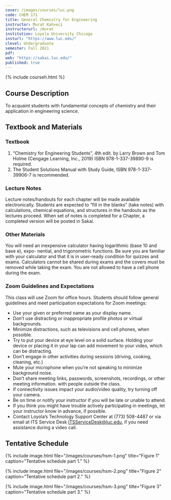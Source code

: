 ```yaml
---
cover: /images/courses/luc.png
code: CHEM 171
title: General Chemistry for Engineering
instructor: Murat Kahveci
instructorurl: /murat
institution: Loyola University Chicago
insturl: "https://www.luc.edu/"
clevel: Undergraduate
semester: Fall 2021
pdf:
web: "https://sakai.luc.edu/"
published: true
---
```

{% include courseh.html %}

## Course Description

To acquaint students with fundamental concepts of chemistry and their application in engineering science.

## Textbook and Materials

### Textbook

1. “Chemistry for Engineering Students”, 4th edit. by Larry Brown and Tom Holme (Cengage Learning, Inc., 2019) ISBN 978-1-337-39890-9 is required. 
2. The Student Solutions Manual with Study Guide, ISBN 978-1-337-39906-7 is recommended.

### Lecture Notes

Lecture notes/handouts for each chapter will be made available electronically. Students are expected to “fill in the blanks” (take notes) with calculations, chemical equations, and structures in the handouts as the lectures proceed. When set of notes is completed for a Chapter, a completed version will be posted in Sakai.

### Other Materials

You will need an inexpensive calculator having logarithmic (base 10 and base e), expo- nential, and trigonometric functions. Be sure you are familiar with your calculator and that it is in user-ready condition for quizzes and exams. Calculators cannot be shared during exams and the covers must be removed while taking the exam. You are not allowed to have a cell phone during the exam.

### Zoom Guidelines and Expectations

This class will use Zoom for office hours. Students should follow general guidelines and meet participation expectations for Zoom meetings:

* Use your given or preferred name as your display name.
* Don’t use distracting or inappropriate profile photos or virtual backgrounds.
* Minimize distractions, such as televisions and cell phones, when possible.
* Try to put your device at eye level on a solid surface. Holding your device or placing it in your lap can
add movement to your video, which can be distracting.
* Don’t engage in other activities during sessions (driving, cooking, cleaning, etc.)
* Mute your microphone when you’re not speaking to minimize background noise.
* Don’t share meeting links, passwords, screenshots, recordings, or other meeting information. with
people outside the class.
* If connectivity issues impact your audio/video quality, try turning off your camera.
* Be on time or notify your instructor if you will be late or unable to attend.
* If you think you might have trouble actively participating in meetings, let your instructor know in
advance, if possible.
* Contact Loyola’s Technology Support Center at (773) 508-4487 or via email at ITS Service Desk
[ITSServiceDesk@luc.edu](mailto:ITSServiceDesk@luc.edu), if you need assistance during a video call.

## Tentative Schedule 

{% include image.html 
   file="/images/courses/hsm-1.png"
   title="Figure 1"
   caption="Tentative schedule part 1." %}

{% include image.html 
   file="/images/courses/hsm-2.png"
   title="Figure 2"
   caption="Tentative schedule part 2." %}

{% include image.html 
   file="/images/courses/hsm-3.png"
   title="Figure 3"
   caption="Tentative schedule part 3." %}